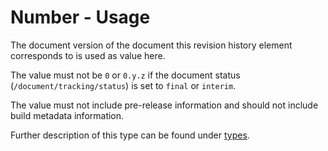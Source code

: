 # Number - Usage

The document version of the document this revision history element corresponds to is used as value here.

The value must not be `0` or `0.y.z` if the document status (`/document/tracking/status`) is set to `final` or `interim`.

The value must not include pre-release information and should not include build metadata information.

Further description of this type can be found under [types](types/version-usage.en.md).
